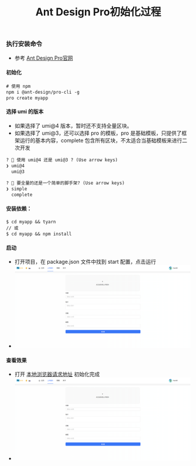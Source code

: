 ﻿---
layout: mypost
title: Ant Design Pro初始化过程
categories: [Ant Design Pro, 前端]
---


### 执行安装命令
- 参考 [Ant Design Pro官网](https://pro.ant.design/zh-CN/docs/getting-started)


#### 初始化
```
# 使用 npm
npm i @ant-design/pro-cli -g
pro create myapp
```


#### 选择 umi 的版本
- 如果选择了 umi@4 版本，暂时还不支持全量区块。
- 如果选择了 umi@3，还可以选择 pro 的模板，pro 是基础模板，只提供了框架运行的基本内容，complete 包含所有区块，不太适合当基础模板来进行二次开发
```
? 🐂 使用 umi@4 还是 umi@3 ? (Use arrow keys)
❯ umi@4
  umi@3
```
```
? 🚀 要全量的还是一个简单的脚手架? (Use arrow keys)
❯ simple
  complete
```


#### 安装依赖：
```
$ cd myapp && tyarn
// 或
$ cd myapp && npm install
```


#### 启动
- 打开项目，在 package.json 文件中找到 start 配置，点击运行
- ![运行](img.png)


#### 查看效果
- 打开 [本地浏览器请求地址](http://localhost:8000/) 初始化完成
- ![浏览器运行效果](img.png)
